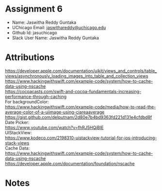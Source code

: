 # Assignment 6

- Name: Jaswitha Reddy Guntaka
- UChicago Email: jaswithareddy@uchicago.edu
- Github Id: jasuchicago
- Slack User Name: Jaswitha Reddy Guntaka

# Attributions

https://developer.apple.com/documentation/uikit/views_and_controls/table_views/asynchronously_loading_images_into_table_and_collection_views <br>
https://www.hackingwithswift.com/example-code/system/how-to-cache-data-using-nscache <br>
https://cocoacasts.com/swift-and-cocoa-fundamentals-increasing-performance-through-caching <br>
For backgroundColor:<br>
https://www.hackingwithswift.com/example-code/media/how-to-read-the-average-color-of-a-uiimage-using-ciareaaverage <br>
https://gist.github.com/delputnam/2d80e7b4bd9363fd221d131e4cfdbd8f <br>
Date Picker:<br>
https://www.youtube.com/watch?v=fhRJ5HQjBIE<br>
UIStackView: <br>
https://www.kodeco.com/2198310-uistackview-tutorial-for-ios-introducing-stack-views <br>
Cache Data: <br>
https://www.hackingwithswift.com/example-code/system/how-to-cache-data-using-nscache <br>
https://developer.apple.com/documentation/foundation/nscache <br>

# Notes
